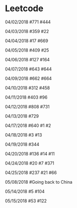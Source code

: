 # Leetcode

04/02/2018
#771 #444

04/03/2018
#359 #22

04/04/2018
#17 #669

04/05/2018
#409 #25

04/06/2018
#127 #164

04/07/2018
#643 #644 

04/09/2018
#662 #664

04/10/2018
#312 #458

04/11/2018
#403 #96

04/12/2018
#808 #731

04/13/2018
#729

04/17/2018
#640 #1 #2

04/18/2018
#3 #13

04/19/2018
#344

04/20/2018
#136 #14 #11

04/24/2018
#20 #7 #371

04/25/2018
#237 #21 #66

05/08/2018
#Going back to China

05/14/2018
#5 #104

05/15/2018
#53 #122